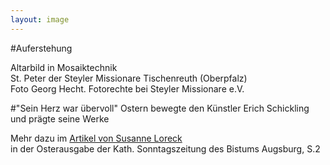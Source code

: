 ```yaml
---
layout: image
---
```


\#Auferstehung

Altarbild in Mosaiktechnik  
St. Peter der Steyler Missionare Tischenreuth (Oberpfalz)  
Foto Georg Hecht. Fotorechte bei Steyler Missionare e.V.  

\#"Sein Herz war übervoll" 
Ostern bewegte den Künstler Erich Schickling und prägte seine Werke  

Mehr dazu im [Artikel von Susanne Loreck](/bildgedanken/ostern2016/loreck/)  
in der Osterausgabe der Kath. Sonntagszeitung des Bistums Augsburg, S.2

